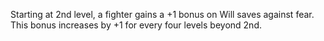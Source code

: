 Starting at 2nd level, a fighter gains a +1 bonus on Will saves against fear. This bonus increases by +1 for every four levels beyond 2nd.